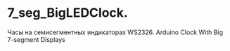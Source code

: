# 7_seg_BigLEDClock.
Часы на семисегментных индикаторах WS2326.
Arduino Clock With Big 7-segment Displays
